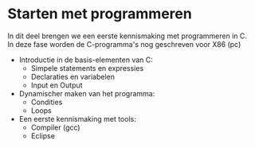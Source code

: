 # Starten met programmeren 

In dit deel brengen we een eerste kennismaking met programmeren in C.  
In deze fase worden de C-programma's nog geschreven voor X86 (pc)

* Introductie in de basis-elementen van C:
    * Simpele statements en expressies
    * Declaraties en variabelen
    * Input en Output
* Dynamischer maken van het programma:
    * Condities
    * Loops
* Een eerste kennismaking met tools:
    * Compiler (gcc)
    * Eclipse

